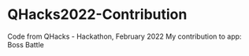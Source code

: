 # QHacks2022-Contribution
Code from QHacks - Hackathon, February 2022
My contribution to app: Boss Battle 
